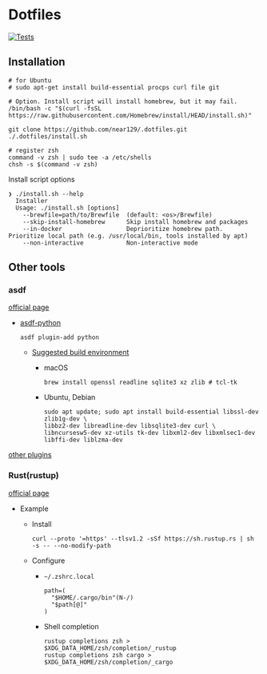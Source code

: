 # Dotfiles

[![Tests](https://github.com/near129/.dotfiles/actions/workflows/test.yaml/badge.svg)](https://github.com/near129/.dotfiles/actions/workflows/test.yaml)

## Installation

```shell
# for Ubuntu
# sudo apt-get install build-essential procps curl file git

# Option. Install script will install homebrew, but it may fail.
/bin/bash -c "$(curl -fsSL https://raw.githubusercontent.com/Homebrew/install/HEAD/install.sh)"

git clone https://github.com/near129/.dotfiles.git
./.dotfiles/install.sh

# register zsh
command -v zsh | sudo tee -a /etc/shells
chsh -s $(command -v zsh)
```

Install script options

```text
❯ ./install.sh --help
  Installer
  Usage: ./install.sh [options]
    --brewfile=path/to/Brewfile  (default: <os>/Brewfile)
    --skip-install-homebrew      Skip install homebrew and packages
    --in-docker                  Deprioritize homebrew path. Prioritize local path (e.g. /usr/local/bin, tools installed by apt)
    --non-interactive            Non-interactive mode
```

## Other tools

### asdf

[official page](https://asdf-vm.com/)

- [asdf-python](https://github.com/asdf-community/asdf-python)

  ```shell
  asdf plugin-add python
  ```

  - [Suggested build environment](https://github.com/pyenv/pyenv/wiki#suggested-build-environment)
    - macOS

      ```shell
      brew install openssl readline sqlite3 xz zlib # tcl-tk
      ```

    - Ubuntu, Debian

      ```shell
      sudo apt update; sudo apt install build-essential libssl-dev zlib1g-dev \
      libbz2-dev libreadline-dev libsqlite3-dev curl \
      libncursesw5-dev xz-utils tk-dev libxml2-dev libxmlsec1-dev libffi-dev liblzma-dev
      ```

[other plugins](https://github.com/asdf-vm/asdf-plugins)

### Rust(rustup)

[official page](https://www.rust-lang.org/ja/tools/install)

- Example
  - Install

    ```shell
    curl --proto '=https' --tlsv1.2 -sSf https://sh.rustup.rs | sh -s -- --no-modify-path
    ```

  - Configure

    - `~/.zshrc.local`

      ```shell
      path=(
        "$HOME/.cargo/bin"(N-/)
        "$path[@]"
      )
      ```

    - Shell completion

      ```shell
      rustup completions zsh > $XDG_DATA_HOME/zsh/completion/_rustup
      rustup completions zsh cargo > $XDG_DATA_HOME/zsh/completion/_cargo
      ```
